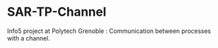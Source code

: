# SAR-TP-Channel
Info5 project at Polytech Grenoble : Communication between processes with a channel.
